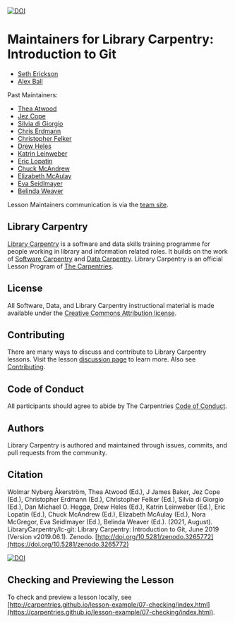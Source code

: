 [![DOI](https://zenodo.org/badge/DOI/10.5281/zenodo.3265772.svg)](https://doi.org/10.5281/zenodo.3265772)

# Maintainers for Library Carpentry: Introduction to Git

- [Seth Erickson](https://github.com/srerickson)
- [Alex Ball](https://github.com/alex-ball)

Past Maintainers:

- [Thea Atwood](https://github.com/tpatwood)
- [Jez Cope](https://github.com/jezcope)
- [Silvia di Giorgio](https://twitter.com/digiorgiosilvia)
- [Chris Erdmann](https://github.com/libcce)
- [Christopher Felker](https://github.com/doingarchives)
- [Drew Heles](https://github.com/dheles)
- [Katrin Leinweber](https://github.com/katrinleinweber)
- [Eric Lopatin](https://github.com/elopatin-uc3)
- [Chuck McAndrew](https://github.com/dcmcand)
- [Elizabeth McAulay](https://github.com/emcaulay)
- [Eva Seidlmayer](https://github.com/EvaSeidlmayer)
- [Belinda Weaver](https://github.com/weaverbel)

Lesson Maintainers communication is via the [team site](https://github.com/orgs/LibraryCarpentry/teams/lc-git-maintainers).

## Library Carpentry

[Library Carpentry](https://librarycarpentry.org) is a software and data skills training programme for people working in library and information related roles. It builds on the work of [Software Carpentry](https://software-carpentry.org/) and [Data Carpentry](https://www.datacarpentry.org/). Library Carpentry is an official Lesson Program of [The Carpentries](https://carpentries.org/).

## License

All Software, Data, and Library Carpentry instructional material is made available under the [Creative Commons Attribution
license](https://github.com/LibraryCarpentry/lc-git/blob/gh-pages/LICENSE.md).

## Contributing

There are many ways to discuss and contribute to Library Carpentry lessons. Visit the lesson [discussion page](https://librarycarpentry.org/lc-git/discuss/index.html) to learn more. Also see [Contributing](https://github.com/LibraryCarpentry/lc-git/blob/gh-pages/CONTRIBUTING.md).

## Code of Conduct

All participants should agree to abide by The Carpentries [Code of Conduct](https://docs.carpentries.org/topic_folders/policies/code-of-conduct.html).

## Authors

Library Carpentry is authored and maintained through issues, commits, and pull requests from the community.

## Citation

Wolmar Nyberg Åkerström, Thea Atwood (Ed.), J James Baker, Jez Cope (Ed.), Christopher Erdmann (Ed.), Christopher Felker (Ed.), Silvia di Giorgio (Ed.), Dan Michael O. Heggø, Drew Heles (Ed.), Katrin Leinweber (Ed.), Eric Lopatin (Ed.), Chuck McAndrew (Ed.), Elizabeth McAulay (Ed.), Nora McGregor, Eva Seidlmayer (Ed.), Belinda Weaver (Ed.). (2021, August). LibraryCarpentry/lc-git: Library Carpentry: Introduction to Git, June 2019 (Version v2019.06.1). Zenodo. [http://doi.org/10.5281/zenodo.3265772](https://doi.org/10.5281/zenodo.3265772)

[![DOI](https://zenodo.org/badge/DOI/10.5281/zenodo.3265772.svg)](https://doi.org/10.5281/zenodo.3265772)

## Checking and Previewing the Lesson

To check and preview a lesson locally, see [http://carpentries.github.io/lesson-example/07-checking/index.html](https://carpentries.github.io/lesson-example/07-checking/index.html).


